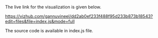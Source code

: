 The live link for the visualization is given below.

https://vizhub.com/gannuvineel/dd2ab0ef233f488f95d233b873b18543?edit=files&file=index.js&mode=full

The source code is available in index.js file.
